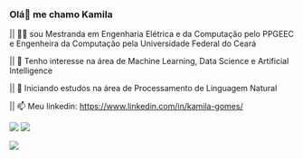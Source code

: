 ### Olá👋 me chamo Kamila
 

|| 👩‍🎓 sou Mestranda em Engenharia Elétrica e da Computação pelo PPGEEC e Engenheira da Computação pela Universidade Federal do Ceará 


|| 👀 Tenho interesse na área de Machine Learning, Data Science e Artificial Intelligence

|| 🌱 Iniciando estudos na área de Processamento de Linguagem Natural 

|| 📫 Meu linkedin: https://www.linkedin.com/in/kamila-gomes/



![](http://ForTheBadge.com/images/badges/built-with-love.svg)
![](http://ForTheBadge.com/images/badges/built-with-science.svg)


![](https://media0.giphy.com/media/t1xaVuMVvATIAbTdv1/giphy.gif?cid=ecf05e476w0y35nmwspj3we4tm84pw9ny1pwgg7ygtx01lxf&rid=giphy.gif&ct=s)
<!---
<div align="center">
  <a href="https://github.com/kamilafariasg">
  
  <img height="180em" src="https://github-readme-stats.vercel.app/api/top-langs/?username=kamilafariasg&layout=compact&langs_count=7&theme=dracula"/>
</div>

kamilafariasg/kamilafariasg is a ✨ special ✨ repository because its `README.md` (this file) appears on your GitHub profile.
You can click the Preview link to take a look at your changes.
--->
